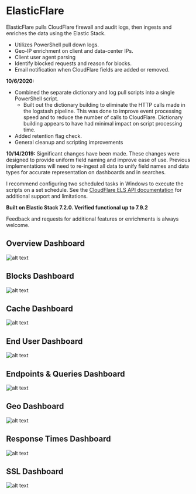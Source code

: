 # ElasticFlare
ElasticFlare pulls CloudFlare firewall and audit logs, then ingests and enriches the data using the Elastic Stack.

* Utilizes PowerShell pull down logs.
* Geo-IP enrichment on client and data-center IPs.
* Client user agent parsing
* Identify blocked requests and reason for blocks.
* Email notification when CloudFlare fields are added or removed.

**10/6/2020:** 
* Combined the separate dictionary and log pull scripts into a single PowerShell script.
  * Built out the dictionary building to eliminate the HTTP calls made in the logstash pipeline.  This was done to improve event processing speed and to reduce the number of calls to CloudFlare.  Dictionary building appears to have had minimal impact on script processing time.
* Added retention flag check.
* General cleanup and scripting improvements

**10/14/2019:** Significant changes have been made.  These changes were designed to provide uniform field naming and improve ease of use.  Previous implementations will need to re-ingest all data to unify field names and data types for accurate representation on dashboards and in searches. 

I recommend configuring two scheduled tasks in Windows to execute the scripts on a set schedule.  See the [CloudFlare ELS API documentation](https://api.cloudflare.com) for additional support and limitations.

**Built on Elastic Stack 7.2.0.  Verified functional up to 7.9.2**

Feedback and requests for additional features or enrichments is always welcome.

## Overview Dashboard
![alt text](https://raw.githubusercontent.com/wwalker0307/ElasticFlare/master/assets/Overview.png)

## Blocks Dashboard
![alt text](https://raw.githubusercontent.com/wwalker0307/ElasticFlare/master/assets/Blocks.PNG)

## Cache Dashboard
![alt text](https://raw.githubusercontent.com/wwalker0307/ElasticFlare/master/assets/Cache.png)

## End User Dashboard
![alt text](https://raw.githubusercontent.com/wwalker0307/ElasticFlare/master/assets/End%20User.png)

## Endpoints & Queries Dashboard
![alt text](https://raw.githubusercontent.com/wwalker0307/ElasticFlare/master/assets/EndpointsAndQueries.png)

## Geo Dashboard
![alt text](https://raw.githubusercontent.com/wwalker0307/ElasticFlare/master/assets/Geo.png)

## Response Times Dashboard
![alt text](https://raw.githubusercontent.com/wwalker0307/ElasticFlare/master/assets/ResponseTimes.png)

## SSL Dashboard
![alt text](https://raw.githubusercontent.com/wwalker0307/ElasticFlare/master/assets/SSL.png)
